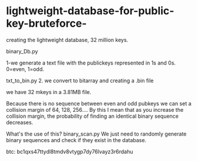 # lightweight-database-for-public-key-bruteforce-
creating the lightweight database, 32 million keys.

binary_Db.py

1-we generate a text file with the publickeys represented in 1s and 0s.
0=even,
1=odd.

txt_to_bin.py
2. we convert to bitarray  and creating a .bin file



we have 32 mkeys in a 3.81MB file.

Because there is no sequence between even and odd pubkeys we can set a collision margin of 64, 128, 256....
By this I mean that as you increase the collision margin, the probability of finding an identical binary sequence decreases.


What's the use of this?
binary_scan.py
We just need to randomly generate binary sequences and check if they exist in the database.

btc: bc1qxs47ttydl8tmdv8vtygp7dy76lvayz3r6rdahu


